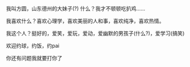 我叫方圆，山东德州的大妹子(?)
什么？我才不顿顿吃扒鸡……

我喜欢什么？喜欢心理学，喜欢美丽的人和事，喜欢纯净，喜欢热情。

我这个人？挺好的，爱笑，爱玩，爱动，爱幽默的男孩子(什么?)，爱学习(搞笑)

欢迎约球，约饭，约pai

你还有问题我就要打你了
